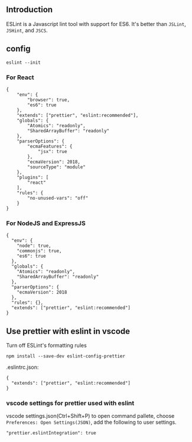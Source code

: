 ## Introduction

ESLint is a Javascript lint tool with support for ES6. It's better than `JSLint`, `JSHint`, and `JSCS`.

## config

```
eslint --init
```

### For React

```
{
    "env": {
        "browser": true,
        "es6": true
    },
    "extends": ["prettier", "eslint:recommended"],
    "globals": {
        "Atomics": "readonly",
        "SharedArrayBuffer": "readonly"
    },
    "parserOptions": {
        "ecmaFeatures": {
            "jsx": true
        },
        "ecmaVersion": 2018,
        "sourceType": "module"
    },
    "plugins": [
        "react"
    ],
    "rules": {
        "no-unused-vars": "off"
    }
}
```


### For NodeJS and ExpressJS

```
{
  "env": {
    "node": true,
    "commonjs": true,
    "es6": true
  },
  "globals": {
    "Atomics": "readonly",
    "SharedArrayBuffer": "readonly"
  },
  "parserOptions": {
    "ecmaVersion": 2018
  },
  "rules": {},
  "extends": ["prettier", "eslint:recommended"]
}
```

## Use prettier with eslint in vscode

Turn off ESLint's formatting rules

```
npm install --save-dev eslint-config-prettier
```

.eslintrc.json:

```
{
  "extends": ["prettier", "eslint:recommended"]
}
```

### vscode settings for prettier used with eslint

vscode settings.json(Ctrl+Shift+P) to open command pallete, choose `Preferences: Open Settings(JSON)`, add the following to user settings.

```
"prettier.eslintIntegration": true
```